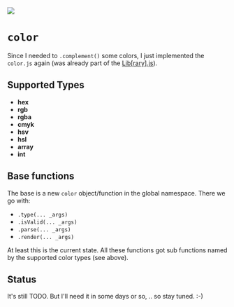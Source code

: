 <img src="https://kekse.biz/github.php?draw&text=`color`&override=github:v4" />

# `color`
Since I needed to `.complement()` some colors, I just implemented the `color.js` again (was
already part of the [Lib\[rary\].js](https://libjs.de/)).

## Supported Types
* **hex**
* **rgb**
* **rgba**
* **cmyk**
* **hsv**
* **hsl**
* **array**
* **int**

## Base functions
The base is a new `color` object/function in the global namespace. There we go with:

* `.type(... _args)`
* `.isValid(... _args)`
* `.parse(... _args)`
* `.render(... _args)`

At least this is the current state. All these functions got sub functions named by the
supported color types (see above).

## Status
It's still TODO. But I'll need it in some days or so, .. so stay tuned. :-)

